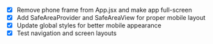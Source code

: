 - [x] Remove phone frame from App.jsx and make app full-screen
- [x] Add SafeAreaProvider and SafeAreaView for proper mobile layout
- [x] Update global styles for better mobile appearance
- [x] Test navigation and screen layouts

